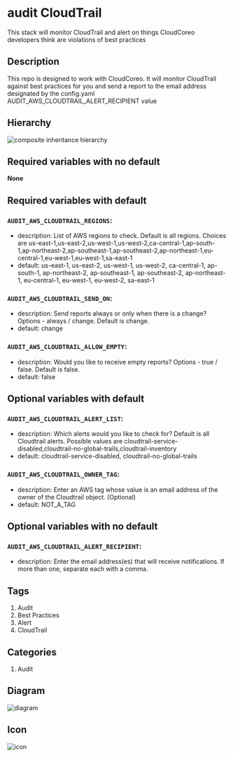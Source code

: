 audit CloudTrail
============================
This stack will monitor CloudTrail and alert on things CloudCoreo developers think are violations of best practices


## Description
This repo is designed to work with CloudCoreo. It will monitor CloudTrail against best practices for you and send a report to the email address designated by the config.yaml AUDIT&#95;AWS&#95;CLOUDTRAIL&#95;ALERT&#95;RECIPIENT value


## Hierarchy
![composite inheritance hierarchy](https://raw.githubusercontent.com/CloudCoreo/audit-aws-cloudtrail/master/images/hierarchy.png "composite inheritance hierarchy")



## Required variables with no default

**None**


## Required variables with default

### `AUDIT_AWS_CLOUDTRAIL_REGIONS`:
  * description: List of AWS regions to check. Default is all regions. Choices are us-east-1,us-east-2,us-west-1,us-west-2,ca-central-1,ap-south-1,ap-northeast-2,ap-southeast-1,ap-southeast-2,ap-northeast-1,eu-central-1,eu-west-1,eu-west-1,sa-east-1
  * default: us-east-1, us-east-2, us-west-1, us-west-2, ca-central-1, ap-south-1, ap-northeast-2, ap-southeast-1, ap-southeast-2, ap-northeast-1, eu-central-1, eu-west-1, eu-west-2, sa-east-1

### `AUDIT_AWS_CLOUDTRAIL_SEND_ON`:
  * description: Send reports always or only when there is a change? Options - always / change. Default is change.
  * default: change

### `AUDIT_AWS_CLOUDTRAIL_ALLOW_EMPTY`:
  * description: Would you like to receive empty reports? Options - true / false. Default is false.
  * default: false


## Optional variables with default

### `AUDIT_AWS_CLOUDTRAIL_ALERT_LIST`:
  * description: Which alerts would you like to check for? Default is all Cloudtrail alerts. Possible values are cloudtrail-service-disabled,cloudtrail-no-global-trails,cloudtrail-inventory
  * default: cloudtrail-service-disabled, cloudtrail-no-global-trails

### `AUDIT_AWS_CLOUDTRAIL_OWNER_TAG`:
  * description: Enter an AWS tag whose value is an email address of the owner of the Cloudtrail object. (Optional)
  * default: NOT_A_TAG


## Optional variables with no default

### `AUDIT_AWS_CLOUDTRAIL_ALERT_RECIPIENT`:
  * description: Enter the email address(es) that will receive notifications. If more than one, separate each with a comma.

## Tags
1. Audit
1. Best Practices
1. Alert
1. CloudTrail

## Categories
1. Audit



## Diagram
![diagram](https://raw.githubusercontent.com/CloudCoreo/audit-aws-cloudtrail/master/images/diagram.png "diagram")


## Icon
![icon](https://raw.githubusercontent.com/CloudCoreo/audit-aws-cloudtrail/master/images/icon.png "icon")


